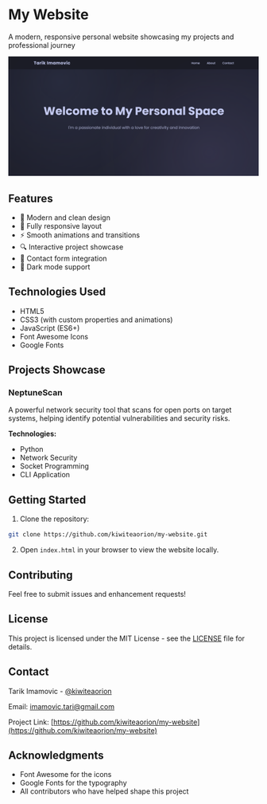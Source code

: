 # My Website

A modern, responsive personal website showcasing my projects and professional journey

![Website Preview](./Screenshot%202025-04-04%20150039.png)

## Features

- 🎨 Modern and clean design
- 📱 Fully responsive layout
- ⚡ Smooth animations and transitions
- 🔍 Interactive project showcase
- 📧 Contact form integration
- 🌙 Dark mode support

## Technologies Used

- HTML5
- CSS3 (with custom properties and animations)
- JavaScript (ES6+)
- Font Awesome Icons
- Google Fonts

## Projects Showcase

### NeptuneScan

A powerful network security tool that scans for open ports on target systems, helping identify potential vulnerabilities and security risks.

**Technologies:**

- Python
- Network Security
- Socket Programming
- CLI Application

## Getting Started

1. Clone the repository:

```bash
git clone https://github.com/kiwiteaorion/my-website.git
```

2. Open `index.html` in your browser to view the website locally.

## Contributing

Feel free to submit issues and enhancement requests!

## License

This project is licensed under the MIT License - see the [LICENSE](LICENSE) file for details.

## Contact

Tarik Imamovic - [@kiwiteaorion](https://github.com/kiwiteaorion)

Email: imamovic.tari@gmail.com

Project Link: [https://github.com/kiwiteaorion/my-website](https://github.com/kiwiteaorion/my-website)

## Acknowledgments

- Font Awesome for the icons
- Google Fonts for the typography
- All contributors who have helped shape this project
